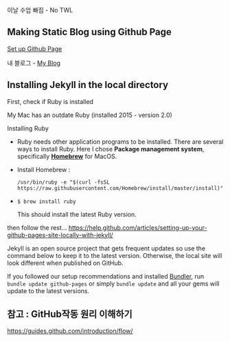 이날 수업 빠짐 - No TWL



## Making Static Blog using Github Page

[Set up Github Page](https://guides.github.com/features/pages/)

내 블로그 - [My Blog](jypark0407.github.io)



## Installing Jekyll in the local directory

First, check if Ruby is installed

My Mac has an outdate Ruby (installed 2015 - version 2.0)

Installing Ruby

 - Ruby needs other application programs to be installed. There are several ways to install Ruby. Here I chose **Package management system**, specifically [**Homebrew**](https://brew.sh/) for MacOS.

 - Install Homebrew : 

   `/usr/bin/ruby -e "$(curl -fsSL https://raw.githubusercontent.com/Homebrew/install/master/install)"`

- `$ brew install ruby`

  This should install the latest Ruby version.

then follow the rest... https://help.github.com/articles/setting-up-your-github-pages-site-locally-with-jekyll/



Jekyll is an open source project that gets frequent updates so use the command below to keep it to the latest version. Otherwise, the local site will look different when published on GitHub.

If you followed our setup recommendations and installed [Bundler](http://bundler.io/), run `bundle update github-pages` or simply `bundle update` and all your gems will update to the latest versions.



## 참고 : GitHub작동 원리 이해하기

https://guides.github.com/introduction/flow/



